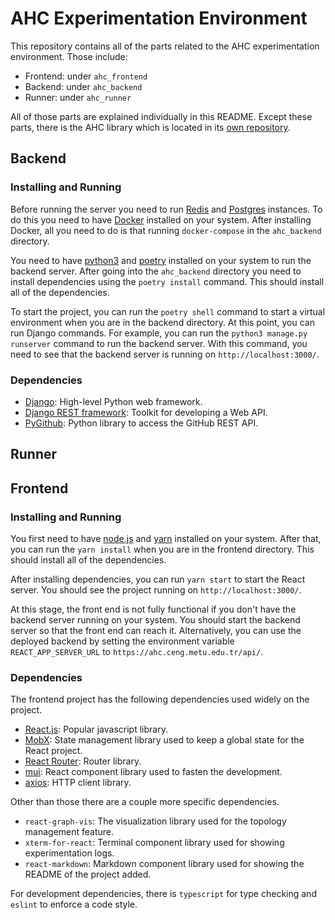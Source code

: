 # AHC Experimentation Environment

This repository contains all of the parts related to the AHC experimentation environment. Those include:

- Frontend: under `ahc_frontend`
- Backend: under `ahc_backend`
- Runner: under `ahc_runner`

All of those parts are explained individually in this README. Except these parts, there is the AHC library which is located in its [own repository](https://github.com/cengwins/ahc).

## Backend

### Installing and Running

Before running the server you need to run [Redis](https://redis.io/) and [Postgres](https://www.postgresql.org/) instances. To do this you need to have [Docker](https://www.docker.com/) installed on your system. After installing Docker, all you need to do is that running `docker-compose` in the `ahc_backend` directory.

You need to have [python3](https://www.python.org/downloads/) and [poetry](https://python-poetry.org/) installed on your system to run the backend server. After going into the `ahc_backend` directory you need to install dependencies using the `poetry install` command. This should install all of the dependencies.

To start the project, you can run the `poetry shell` command to start a virtual environment when you are in the backend directory. At this point, you can run Django commands. For example, you can run the `python3 manage.py runserver` command to run the backend server. With this command, you need to see that the backend server is running on `http://localhost:3000/`.

### Dependencies

- [Django](https://www.djangoproject.com/): High-level Python web framework.
- [Django REST framework](https://www.django-rest-framework.org/): Toolkit for developing a Web API.
- [PyGithub](https://github.com/PyGithub/PyGithub): Python library to access the GitHub REST API.

## Runner

## Frontend

### Installing and Running

You first need to have [node.js](https://nodejs.org/en/) and [yarn](https://yarnpkg.com/) installed on your system. After that, you can run the `yarn install` when you are in the frontend directory. This should install all of the dependencies.

After installing dependencies, you can run `yarn start` to start the React server. You should see the project running on `http://localhost:3000/`.

At this stage, the front end is not fully functional if you don't have the backend server running on your system. You should start the backend server so that the front end can reach it. Alternatively, you can use the deployed backend by setting the environment variable `REACT_APP_SERVER_URL` to `https://ahc.ceng.metu.edu.tr/api/`.

### Dependencies

The frontend project has the following dependencies used widely on the project.

- [React.js](https://reactjs.org/): Popular javascript library.
- [MobX](https://mobx.js.org/): State management library used to keep a global state for the React project.
- [React Router](https://v5.reactrouter.com/web/guides/quick-start): Router library.
- [mui](https://mui.com/): React component library used to fasten the development.
- [axios](https://axios-http.com/docs/intro): HTTP client library.

Other than those there are a couple more specific dependencies.

- `react-graph-vis`: The visualization library used for the topology management feature.
- `xterm-for-react`: Terminal component library used for showing experimentation logs.
- `react-markdown`: Markdown component library used for showing the README of the project added.

For development dependencies, there is `typescript` for type checking and `eslint` to enforce a code style.
